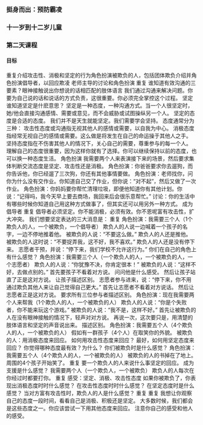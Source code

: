 ### 挺身而出：预防霸凌

### 十一岁到十二岁儿童

### 第二天课程

#### 目标


重复介绍攻击性、消极和坚定的行为角色扮演被欺负的人，包括团体欺负介绍并角色扮演倡导者，以回应欺凌
老师主导的讨论和角色扮演
重复
谁知道有效沟通的三要素？眼神接触说出你想说的话相匹配的肢体语言
我们通过沟通来解决问题。你要为自己说的话和说话的方式负责，这很重要。你必须完全掌控这个过程。
坚定谁知道坚定是什麽意思？
坚定是一种态度，一种沟通方式。当一个人很坚定时，她/他会直接沟通感情、需要或意见，而不会威胁或试图操纵另一个人。
坚定的态度是合适的态度。
我们并不是天生就能坚定。我们需要学会坚持。
态度通常分为三种：
攻击性态度或沟通指无视其他人的感情或需要，以自我为中心。
消极态度指经常无视自己的感情或需要。这么做是将发生在自己的命运操于其他人之手。
坚持态度指在不伤害其他人的情况下，关心自己的需要，尊重参与的每一个人。
理解自己的态度很重要，因为这样你就有了选择。你可以继续保持以前的态度，也可以换一种态度生活。
角色扮演
我需要两个人来表演接下来的场景，然后要求集体判断交流态度是坚定、攻击性还是消极。
角色扮演：你爸爸要求你去遛狗，而你告诉他，你已经遛了三次狗，你还有其他事情要做。
角色扮演：老师找你，问你为什么没有交作业。你知道自己交了作业，但你说：“对不起”，然后又做了一次作业。
角色扮演：你妈妈要你帮忙清理垃圾，即便他知道你有其他计划。你说：“记得吗，我今天早上要去商场，我回来后会很乐意帮忙。”
讨论：你的生活中有哪些时候你知道自己用这种方式做事了，但其实还可以用另外一种方式。
成为倡导者
重复
倡导者必须坚定。你不能消极，必须有效。你不恩呢富有攻击性，扩大冲突。
我们想要坚定表达的三大消息是：
重复
角色扮演：我需要三个人（1个欺负人的人，一个被欺负，一个倡导者）
欺负人的人说一边喊着一个孩子的名字，一边不停地推着他。
被欺负的人说：“不要这么做。”
欺负人的人还是推他。
被欺负的人这时说：“不要捉弄我，这不好，我不喜欢。”
欺负人的人还是没有停下来。
志愿者干预，并说：“停下来，我们学校不允许这行为。”
你们在自己的角色上有什么感觉？
角色扮演：我需要三个人（一个欺负人的人，一个被欺负的人，一个志愿者）
欺负人的人说：“你犹豫不决，你肯定很本！”
被欺负的人说：“这样不好，去做点别的。”
首先要孩子不看着对方说。
问问他是什么感受。
然后让孩子站直了正是这对方说。
让孩子描述区别。
志愿者参与进来，说：“停下来，你不用通过欺负其他人来让自己觉得自己更大。”
首先让志愿者不看着对方说话。
然后让志愿者正是这对方说。
要求所有三位参与者描述区别。
角色扮演：现在我需要两个人来帮我（1个欺负人的人，一个被欺负的人）
欺负人的人说：“你是个失败者，你不能来玩这个游戏。”
被欺负的人说：“我不是，这样不好。”
首先让被欺负的人在没有眼神接触的情况下，轻声对对方说。
再说一次，这次要只是，用清楚的肢体语言和坚定的声音说出来。
描述区别。
角色扮演：我需要五个人（4个欺负人的人，一个被欺负的人）
假如有一群孩子（4个人）在取笑你的外貌。
被欺负的人：用消极态度来回应。
如何用攻击性态度来回应？
最好，如何用坚定态度来回应？
你觉得哪种态度最有效？为什么？
你们被欺负时是什么感觉？
角色扮演：我需要五个人（4个欺负人的人，一个被欺负的人）
被欺负的人的书掉在了地上。
周围的4个孩子开始笑了。
重复
要一个欺负人的人来说什么事坚定的回应。
成为支援是什么感觉？
我需要两个人（一个欺负人，一个被欺负）
欺负人的人每次在你经过时都要打你。
重复
感受：坚定、消极、攻击性态度
如果你被欺负了，你表现出消极态度时时什么感觉？
在攻击性态度时时什么感觉？
在坚定态度时是什么感觉？
当对方富有攻击性时，欺负人的人是什么感觉？
重复
重复
我想让你观察自己的态度一段时间，看看自己是消极、积极还是坚定。
大多数时候，我们都会是这些态度之一。你应该尝试一下用其他态度来回应。
注意你自己的感受和他人的感受。